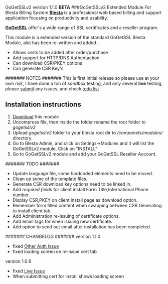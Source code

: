 GoGetSSLv2 version 1.1.0 **BETA**
###GoGetSSLv2 Extended Module For Blesta Billing System
[**Blesta**](http://www.blesta.com) is a professional web based billing and support application focusing on productivity and usability.

[**GoGetSSL**](https://www.gogetssl.com) offer's a wide range of SSL certificates and a reseller program.

This module is a extended version of the standard GoGetSSL Blesta Module, alot has been re-written and added :
* Allows certs to be added after order/purchase
* Add support for HTTP/DNS Authentaction
* Can download CSR/PKEY options
* Can generate CSR Key's

####### NOTES #######
This is first initial release so please use at your *own risk*, I have done a ton of *sandbox* testing, and only several **live** testing, please [submit](https://github.com/lukesUbuntu/gogetsslv2/issues) any issues, and check [todo list](#-todo)

## Installation instructions
1. [Download](https://github.com/lukesUbuntu/gogetsslv2/archive/master.zip) this module
2. Uncompress file, then inside the folder rename the root folder to *gogetsslv2* 
3. Upload *gogetsslv2* folder to your blesta root dir to */componets/modules/* directory.
3. Go to Blesta Admin, and click on Setings->Modules and it will list the GoGetSSLv2 module, Click on "INSTALL"
4. Go to GoGetSSLv2 module and add your GoGetSSL Reseller Account.

####### TODO #######
* Update language file, some hardcoded elements need to be moved.
* Clean up some of the template files.
* Generate CSR download key options need to be linked in.
* Add *required fields* for client install Form Title,International Phone number.
* Display CSR,PKEY on client install page as download option.
* Remember form filled content when swapping between CSR Generating to install client tab.
* Add Administration re-issuing of certificate options.
* Add email tags for when issuing new certificate.
* Add option to send out email after installation has been completed.

####### CHANGELOG #######
version 1.1.0 
* fixed [Other Auth Issue](https://github.com/lukesUbuntu/gogetsslv2/issues/2)
* fixed loading screen on re-issue cert tab

version 1.0.9 
* fixed [Live Issue](https://github.com/lukesUbuntu/gogetsslv2/issues/1)
* When submitting cert for install shows loading screen

